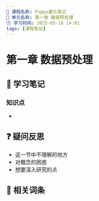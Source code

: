```yaml
---
📁 课程名称: Puppy量化笔记
📁 单元名称: 第一章 数据预处理
🕒 学习时间: 2025-05-16 14:01
tags: [课程笔记]
---
```


# 第一章 数据预处理

## 📝 学习笔记
### 知识点
- 


## ❓ 疑问反思

- 这一节中不理解的地方
- 对概念的困惑
- 想要深入研究的点

## 🔗 相关词条